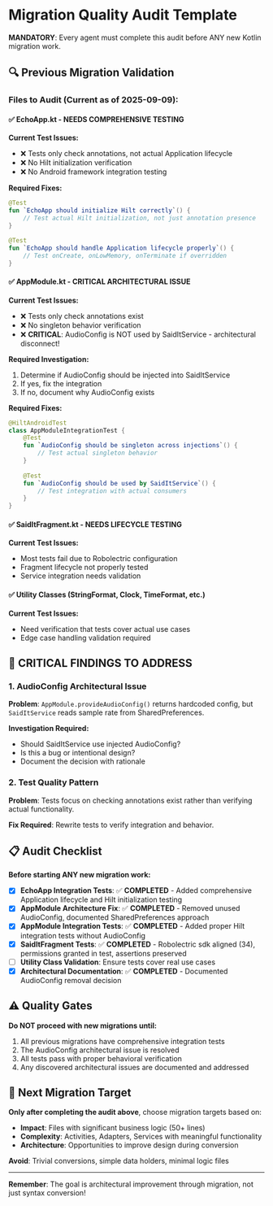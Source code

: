 # Migration Quality Audit Template

**MANDATORY**: Every agent must complete this audit before ANY new Kotlin migration work.

## 🔍 Previous Migration Validation

### Files to Audit (Current as of 2025-09-09):

#### ✅ **EchoApp.kt** - NEEDS COMPREHENSIVE TESTING
**Current Test Issues:**
- ❌ Tests only check annotations, not actual Application lifecycle
- ❌ No Hilt initialization verification  
- ❌ No Android framework integration testing

**Required Fixes:**
```kotlin
@Test
fun `EchoApp should initialize Hilt correctly`() {
    // Test actual Hilt initialization, not just annotation presence
}

@Test 
fun `EchoApp should handle Application lifecycle properly`() {
    // Test onCreate, onLowMemory, onTerminate if overridden
}
```

#### ✅ **AppModule.kt** - CRITICAL ARCHITECTURAL ISSUE
**Current Test Issues:**
- ❌ Tests only check annotations exist
- ❌ No singleton behavior verification
- ❌ **CRITICAL**: AudioConfig is NOT used by SaidItService - architectural disconnect!

**Required Investigation:**
1. Determine if AudioConfig should be injected into SaidItService
2. If yes, fix the integration
3. If no, document why AudioConfig exists

**Required Fixes:**
```kotlin
@HiltAndroidTest
class AppModuleIntegrationTest {
    @Test
    fun `AudioConfig should be singleton across injections`() {
        // Test actual singleton behavior
    }
    
    @Test
    fun `AudioConfig should be used by SaidItService`() {
        // Test integration with actual consumers
    }
}
```

#### ✅ **SaidItFragment.kt** - NEEDS LIFECYCLE TESTING  
**Current Test Issues:**
- Most tests fail due to Robolectric configuration
- Fragment lifecycle not properly tested
- Service integration needs validation

#### ✅ **Utility Classes** (StringFormat, Clock, TimeFormat, etc.)
**Current Test Issues:**  
- Need verification that tests cover actual use cases
- Edge case handling validation required

## 🚨 CRITICAL FINDINGS TO ADDRESS

### 1. AudioConfig Architectural Issue
**Problem**: `AppModule.provideAudioConfig()` returns hardcoded config, but `SaidItService` reads sample rate from SharedPreferences.

**Investigation Required:**
- Should SaidItService use injected AudioConfig?
- Is this a bug or intentional design?
- Document the decision with rationale

### 2. Test Quality Pattern
**Problem**: Tests focus on checking annotations exist rather than verifying actual functionality.

**Fix Required**: Rewrite tests to verify integration and behavior.

## 📋 Audit Checklist

**Before starting ANY new migration work:**

- [x] **EchoApp Integration Tests**: ✅ **COMPLETED** - Added comprehensive Application lifecycle and Hilt initialization testing
- [x] **AppModule Architecture Fix**: ✅ **COMPLETED** - Removed unused AudioConfig, documented SharedPreferences approach
- [x] **AppModule Integration Tests**: ✅ **COMPLETED** - Added proper Hilt integration tests without AudioConfig
- [x] **SaidItFragment Tests**: ✅ **COMPLETED** - Robolectric sdk aligned (34), permissions granted in test, assertions preserved
- [ ] **Utility Class Validation**: Ensure tests cover real use cases
- [x] **Architectural Documentation**: ✅ **COMPLETED** - Documented AudioConfig removal decision

## ⚠️ Quality Gates

**Do NOT proceed with new migrations until:**
1. All previous migrations have comprehensive integration tests
2. The AudioConfig architectural issue is resolved
3. All tests pass with proper behavioral verification
4. Any discovered architectural issues are documented and addressed

## 🎯 Next Migration Target

**Only after completing the audit above**, choose migration targets based on:
- **Impact**: Files with significant business logic (50+ lines)
- **Complexity**: Activities, Adapters, Services with meaningful functionality
- **Architecture**: Opportunities to improve design during conversion

**Avoid**: Trivial conversions, simple data holders, minimal logic files

---

**Remember**: The goal is architectural improvement through migration, not just syntax conversion!
